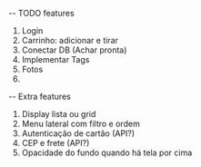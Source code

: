 -- TODO features

1. Login
2. Carrinho: adicionar e tirar
3. Conectar DB (Achar pronta)
4. Implementar Tags
5. Fotos
6.

-- Extra features

1. Display lista ou grid
2. Menu lateral com filtro e ordem
3. Autenticação de cartão (API?)
4. CEP e frete (API?)
5. Opacidade do fundo quando há tela por cima
